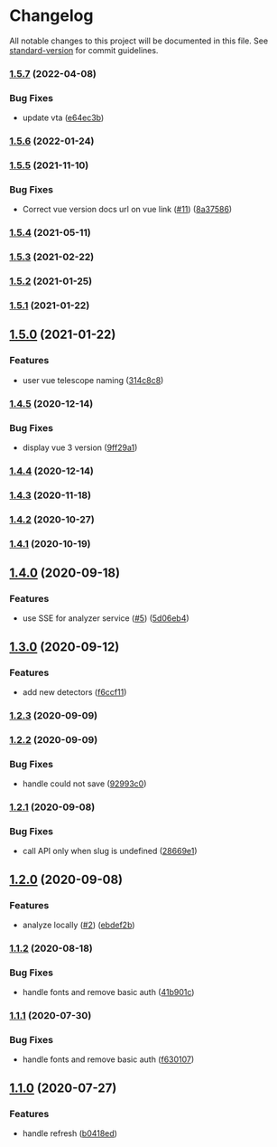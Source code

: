 # Changelog

All notable changes to this project will be documented in this file. See [standard-version](https://github.com/conventional-changelog/standard-version) for commit guidelines.

### [1.5.7](https://github.com/nuxtlabs/vue-telescope-extensions/compare/v1.5.6...v1.5.7) (2022-04-08)


### Bug Fixes

* update vta ([e64ec3b](https://github.com/nuxtlabs/vue-telescope-extensions/commit/e64ec3b5caff07f175da52cd6211468ce2888698))

### [1.5.6](https://github.com/nuxtlabs/vue-telescope-extensions/compare/v1.5.5...v1.5.6) (2022-01-24)

### [1.5.5](https://github.com/nuxtlabs/vue-telescope-extensions/compare/v1.5.4...v1.5.5) (2021-11-10)


### Bug Fixes

* Correct vue version docs url on vue link ([#11](https://github.com/nuxtlabs/vue-telescope-extensions/issues/11)) ([8a37586](https://github.com/nuxtlabs/vue-telescope-extensions/commit/8a37586141def69c3c291d525ad808ceee72898c))

### [1.5.4](https://github.com/nuxtlabs/vue-telescope-extensions/compare/v1.5.3...v1.5.4) (2021-05-11)

### [1.5.3](https://github.com/nuxtlabs/vue-telescope-extensions/compare/v1.5.2...v1.5.3) (2021-02-22)

### [1.5.2](https://github.com/nuxt-company/vue-telescope-extensions/compare/v1.5.1...v1.5.2) (2021-01-25)

### [1.5.1](https://github.com/nuxt-company/vue-telemetry-extensions/compare/v1.5.0...v1.5.1) (2021-01-22)

## [1.5.0](https://github.com/nuxt-company/vue-telemetry-extensions/compare/v1.4.5...v1.5.0) (2021-01-22)


### Features

* user vue telescope naming ([314c8c8](https://github.com/nuxt-company/vue-telemetry-extensions/commit/314c8c8f9735540aa9ff8276913a20bf11c5e3fe))

### [1.4.5](https://github.com/nuxt-company/vue-telemetry-extensions/compare/v1.4.4...v1.4.5) (2020-12-14)


### Bug Fixes

* display vue 3 version ([9ff29a1](https://github.com/nuxt-company/vue-telemetry-extensions/commit/9ff29a10d0e19e6adc6f81695739e1c0a5b83f11))

### [1.4.4](https://github.com/nuxt-company/vue-telemetry-extensions/compare/v1.4.3...v1.4.4) (2020-12-14)

### [1.4.3](https://github.com/nuxt-company/vue-telemetry-extensions/compare/v1.4.2...v1.4.3) (2020-11-18)

### [1.4.2](https://github.com/nuxt-company/vue-telemetry-extensions/compare/v1.4.1...v1.4.2) (2020-10-27)

### [1.4.1](https://github.com/nuxt-company/vue-telemetry-extensions/compare/v1.4.0...v1.4.1) (2020-10-19)

## [1.4.0](https://github.com/nuxt-company/vue-telemetry-extensions/compare/v1.3.0...v1.4.0) (2020-09-18)


### Features

* use SSE for analyzer service ([#5](https://github.com/nuxt-company/vue-telemetry-extensions/issues/5)) ([5d06eb4](https://github.com/nuxt-company/vue-telemetry-extensions/commit/5d06eb48bd93238faadc8725adc916c6502c4289))

## [1.3.0](https://github.com/nuxt-company/vue-telemetry-extensions/compare/v1.2.3...v1.3.0) (2020-09-12)


### Features

* add new detectors ([f6ccf11](https://github.com/nuxt-company/vue-telemetry-extensions/commit/f6ccf11465016b93408c613758dcc108ff2aebbe))

### [1.2.3](https://github.com/nuxt-company/vue-telemetry-extensions/compare/v1.2.2...v1.2.3) (2020-09-09)

### [1.2.2](https://github.com/nuxt-company/vue-telemetry-extensions/compare/v1.2.1...v1.2.2) (2020-09-09)


### Bug Fixes

* handle could not save ([92993c0](https://github.com/nuxt-company/vue-telemetry-extensions/commit/92993c0e349ca93661c67185dbd672527a6f8255))

### [1.2.1](https://github.com/nuxt-company/vue-telemetry-extensions/compare/v1.2.0...v1.2.1) (2020-09-08)


### Bug Fixes

* call API only when slug is undefined ([28669e1](https://github.com/nuxt-company/vue-telemetry-extensions/commit/28669e1ddbbc0ed21dc6bb5306eb62f8007782b4))

## [1.2.0](https://github.com/nuxt-company/vue-telemetry-extensions/compare/v1.1.2...v1.2.0) (2020-09-08)


### Features

* analyze locally ([#2](https://github.com/nuxt-company/vue-telemetry-extensions/issues/2)) ([ebdef2b](https://github.com/nuxt-company/vue-telemetry-extensions/commit/ebdef2bc968336c9a16d78a7743cf67cbd1df6b1))

### [1.1.2](https://github.com/nuxt-company/vue-telemetry-extensions/compare/v1.1.0...v1.1.2) (2020-08-18)


### Bug Fixes

* handle fonts and remove basic auth ([41b901c](https://github.com/nuxt-company/vue-telemetry-extensions/commit/41b901c1275e53c3b53bcaec90ebd2e3456d146c))

### [1.1.1](https://github.com/nuxt-company/vue-telemetry-extensions/compare/v1.1.0...v1.1.1) (2020-07-30)


### Bug Fixes

* handle fonts and remove basic auth ([f630107](https://github.com/nuxt-company/vue-telemetry-extensions/commit/f630107e69e6c08f37a65c252ac2696f80549512))

## [1.1.0](https://github.com/nuxt-company/vue-telemetry-extensions/compare/v1.0.0...v1.1.0) (2020-07-27)


### Features

* handle refresh ([b0418ed](https://github.com/nuxt-company/vue-telemetry-extensions/commit/b0418ed08adb75bbbbe5ba52fe14c399c3ca6f62))
